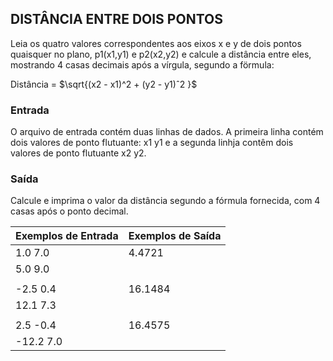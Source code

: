 ## DISTÂNCIA ENTRE DOIS PONTOS

Leia os quatro valores correspondentes aos eixos x e y de dois pontos quaisquer no plano, p1(x1,y1) e p2(x2,y2) e calcule a distância entre eles, mostrando 4 casas decimais após a vírgula, segundo a förmula:

Distância = $\sqrt{(x2 - x1)^2 + (y2 - y1)ˆ2 }$

### Entrada

O arquivo de entrada contém duas linhas de dados. A primeira linha contém dois valores de ponto flutuante: x1 y1 e a segunda linhja contêm dois valores de ponto flutuante x2 y2.

### Saída

Calcule e imprima o valor da distância segundo a fórmula fornecida, com 4 casas após o ponto decimal.

|**Exemplos de Entrada**|**Exemplos de Saída**      |
|   :---            |   :---                |
|1.0 7.0            |4.4721                 |
|5.0 9.0            |                       |
|                   |                       |
|-2.5 0.4           |16.1484                |
|12.1 7.3           |                       |
|                   |                       |
|2.5 -0.4           |16.4575                |
|-12.2 7.0          |                       |
